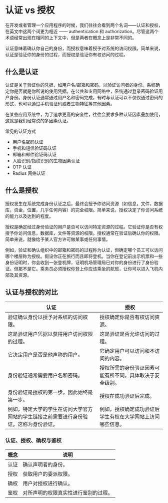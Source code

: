 # 认证 vs 授权

<LastUpdated/>

在开发或者管理一个应用程序的时候，我们往往会看到两个名词——认证和授权，在英文中这两个词更为相近 —— authentication 和 authorization。尽管这两个术语经常出现在相同的上下文中，但是两者在概念上是非常不同的。

认证意味着确认你自己的身份，而授权意味着授予对系统的访问权限。简单来说，认证是验证你的身份的过程，而授权是验证你有权访问的过程。

## 什么是认证

认证是关于验证你的凭据，如用户名/邮箱和密码，以验证访问者的身份。系统确定你是否就是你所说的使用凭据。在公共和专用网络中，系统通过登录密码验证用户身份。身份认证通常通过用户名和密码完成，有时与认证可以不仅仅通过密码的形式，也可以通过手机验证码或者生物特征等其他因素。

在某些应用系统中，为了追求更高的安全性，往往会要求多种认证因素叠加使用，这就是我们经常说的多因素认证。

常见的认证方式
- 用户名密码认证
- 手机和短信验证码认证
- 邮箱和邮件验证码认证
- 人脸识别/指纹识别的生物因素认证
- OTP 认证
- Radius 网络认证


## 什么是授权

授权发生在系统完成身份认证之后，最终会授予你访问资源（如信息，文件，数据库，资金，位置，几乎任何内容）的完全权限。简单来说，授权决定了你访问系统的能力以及达到的程度。

授权是确定经过身份验证的用户是否可以访问特定资源的过程。它验证你是否有权授予你访问信息，数据库，文件等资源的权限。授权通常在验证后确认你的权限。简单来说，就像给予某人官方许可做某事或任何事情。

例如，验证和确认组织中的邮箱和密码的过程称为认证，但确定哪个员工可以访问哪个楼层称为授权。假设你正在旅行而且即将登机。当你在登记前出示机票和一些身份证明时，你会收到一张登机牌，证明机场管理局已对你的身份进行了身份验证。但那不是它。乘务员必须授权你登上你应该乘坐的航班，让你可以进入飞机内部及其资源。

## 认证与授权的对比

| 认证                                                                                   | 授权                                                       |
|----------------------------------------------------------------------------------------|------------------------------------------------------------|
| 验证确认身份以授予对系统的访问权限。                                                   | 授权确定你是否有权访问资源。                               |
| 这是验证用户凭据以获得用户访问权限的过程。                                             | 这是验证是否允许访问的过程。                               |
| 它决定用户是否是他声称的用户。                                                         | 它确定用户可以访问和不访问的内容。                         |
| 身份验证通常需要用户名和密码。                                                         | 授权所需的身份验证因素可能有所不同，具体取决于安全级别。   |
| 身份验证是授权的第一步，因此始终是第一步。                                             | 授权在成功验证后完成。                                     |
| 例如，特定大学的学生在访问大学官方网站的学生链接之前需要进行身份验证。这称为身份验证。 | 例如，授权确定成功验证后学生有权在大学网站上访问哪些信息。 |

### 认证、授权、确权与鉴权

|概念|说明|
|----|----|
|认证|确认声明者的身份。|
|授权|获取用户的委派权限。|
|确权|用户对授权进行确认。|
|鉴权|对所声明的权限真实性进行鉴别的过程。|
